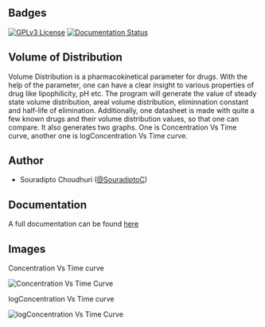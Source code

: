 
## Badges

[![GPLv3 License](https://img.shields.io/badge/License-GPL%20v3-yellow.svg)](https://opensource.org/licenses/)
[![Documentation Status](https://readthedocs.org/projects/volume-distribution/badge/?version=latest)](https://volume-distribution.readthedocs.io/en/latest/?badge=latest)
## Volume of Distribution

Volume Distribution is a pharmacokinetical parameter for drugs. With the help of the parameter, one can have a clear insight to various properties of drug like lipophilicity, pH etc. The program will generate the value of steady state volume distribution, areal volume distribution, eliminnation constant and half-life of elimination. Additionally, one datasheet is made with quite a few known drugs and their volume distribution values, so that one can compare. It also generates two graphs. One is Concentration Vs Time curve, another one is logConcentration Vs Time curve.


## Author

- Souradipto Choudhuri ([@SouradiptoC](https://github.com/SouradiptoC))

  
## Documentation

A full documentation can be found [here](https://volume-distribution.readthedocs.io/en/latest/)

  
## Images

Concentration Vs Time curve

![Concentration Vs Time Curve](https://github.com/SouradiptoC/volume-distribution/blob/main/result/ConcVsTime.svg)

logConcentration Vs Time curve

![logConcentration Vs Time Curve](https://github.com/SouradiptoC/volume-distribution/blob/main/result/logConcVsTime.svg)

  
